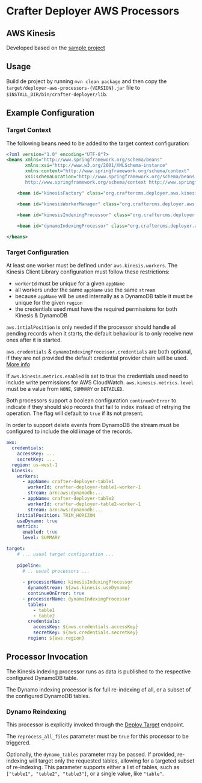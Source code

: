 # Crafter Deployer AWS Processors

## AWS Kinesis

Developed based on the [sample project](https://github.com/aws/aws-sdk-java/tree/master/src/samples/AmazonKinesis)

## Usage

Build de project by running `mvn clean package` and then copy the `target/deployer-aws-processors-{VERSION}.jar` file 
to `$INSTALL_DIR/bin/crafter-deployer/lib`.

## Example Configuration

### Target Context

The following beans need to be added to the target context configuration:

```xml
<?xml version="1.0" encoding="UTF-8"?>
<beans xmlns="http://www.springframework.org/schema/beans"
       xmlns:xsi="http://www.w3.org/2001/XMLSchema-instance"
       xmlns:context="http://www.springframework.org/schema/context"
       xsi:schemaLocation="http://www.springframework.org/schema/beans http://www.springframework.org/schema/beans/spring-beans.xsd
       http://www.springframework.org/schema/context http://www.springframework.org/schema/context/spring-context.xsd">

    <bean id="kinesisFactory" class="org.craftercms.deployer.aws.kinesis.DeploymentKinesisProcessorFactory"/>

    <bean id="kinesisWorkerManager" class="org.craftercms.deployer.aws.kinesis.KinesisWorkerManager"/>

    <bean id="kinesisIndexingProcessor" class="org.craftercms.deployer.aws.processor.KinesisIndexingProcessor" parent="deploymentProcessor"/>
    
    <bean id="dynamoIndexingProcessor" class="org.craftercms.deployer.aws.processor.DynamoIndexingProcessor" parent="deploymentProcessor"/>

</beans>
```

### Target Configuration

At least one worker must be defined under `aws.kinesis.workers`. The Kinesis Client Library configuration must follow
these restrictions:

- `workerId` must be unique for a given `appName`
- all workers under the same `appName` use the same `stream`
- because `appName` will be used internally as a DynamoDB table it must be unique for the given `region`
- the credentials used must have the required permissions for both Kinesis & DynamoDB

`aws.intialPosition` is only needed if the processor should handle all pending records when it starts, the default
behaviour is to only receive new ones after it is started.

`aws.credentials` & `dynamoIndexingProcessor.credentials` are both optional, if they are not provided the default
credential provider chain will be used. [More info](https://docs.aws.amazon.com/sdk-for-java/v1/developer-guide/credentials.html)

If `aws.kinesis.metrics.enabled` is set to true the credentials used need to include write permissions for AWS 
CloudWatch. `aws.kinesis.metrics.level` must be a value from `NONE`, `SUMMARY` or `DETAILED`.

Both processors support a boolean configuration `continueOnError` to indicate if they should skip records that fail 
to index instead of retrying the operation. The flag will default to `true` if its not present.

In order to support delete events from DynamoDB the stream must be configured to include the old image of the records.

```yaml
aws:
  credentials:
    accessKey: ...
    secretKey: ...
  region: us-west-1
  kinesis:
    workers:
      - appName: crafter-deployer-table1
        workerId: crafter-deployer-table1-worker-1
        stream: arn:aws:dynamodb:...
      - appName: crafter-deployer-table2
        workerId: crafter-deployer-table2-worker-1
        stream: arn:aws:dynamodb:...
    initialPosition: TRIM_HORIZON
    useDynamo: true
    metrics:
      enabled: true
      level: SUMMARY

target:
    # ... usual target configuration ...
    
    pipeline:
      # .. usual processors ...
      
      - processorName: kinesisIndexingProcessor
        dynamoStream: ${aws.kinesis.useDynamo}
        continueOnError: true
      - processorName: dynamoIndexingProcessor
        tables:
          - table1
          - table2
        credentials:
          accessKey: ${aws.credentials.accessKey}
          secretKey: ${aws.credentials.secretKey}
        region: ${aws.region}

```

## Processor Invocation

The Kinesis indexing processor runs as data is published to the respective configured DynamoDB table.

The Dynamo indexing processor is for full re-indexing of all, or a subset of the configured DynamoDB tables.

### Dynamo Reindexing

This processor is explicitly invoked through the [Deploy Target](https://docs.craftercms.org/en/3.0/developers/projects/deployer/api/target-management/deploy-target.html) endpoint.

The `reprocess_all_files` parameter must be `true` for this processor to be triggered.

Optionally, the `dynamo_tables` parameter may be passed. If provided, re-indexing will target only the requested tables, allowing for a targeted subset of re-indexing. This parameter supports either a list of tables, such as `["table1", "table2", "table3"]`, or a single value, like `"table"`.
